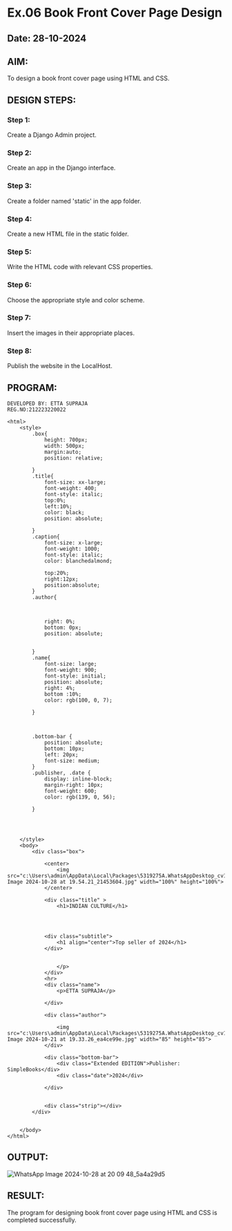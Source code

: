# Ex.06 Book Front Cover Page Design
## Date: 28-10-2024

## AIM:
To design a book front cover page using HTML and CSS.

## DESIGN STEPS:

### Step 1:
Create a Django Admin project.

### Step 2:
Create an app in the Django interface.

### Step 3:
Create a folder named 'static' in the app folder.

### Step 4:
Create a new HTML file in the static folder.

### Step 5:
Write the HTML code with relevant CSS properties.

### Step 6:
Choose the appropriate style and color scheme.

### Step 7:
Insert the images in their appropriate places.

### Step 8:
Publish the website in the LocalHost.

## PROGRAM:
```
DEVELOPED BY: ETTA SUPRAJA
REG.NO:212223220022
```
```
<html>
    <style>
        .box{
            height: 700px;
            width: 500px;
            margin:auto;
            position: relative;
            
        }
        .title{
            font-size: xx-large;
            font-weight: 400;
            font-style: italic;
            top:0%;
            left:10%;
            color: black;
            position: absolute;
            
        }
        .caption{
            font-size: x-large;
            font-weight: 1000;
            font-style: italic;
            color: blanchedalmond;

            top:20%;
            right:12px;
            position:absolute;
        }
        .author{
            
            
           
            right: 0%;
            bottom: 0px;
            position: absolute;
            
           
        }
        .name{
            font-size: large;
            font-weight: 900;
            font-style: initial;
            position: absolute;
            right: 4%;
            bottom :10%;
            color: rgb(100, 0, 7);

        }

        
   
        .bottom-bar {
            position: absolute;
            bottom: 10px;
            left: 20px;
            font-size: medium;
        }
        .publisher, .date {
            display: inline-block;
            margin-right: 10px;
            font-weight: 600;
            color: rgb(139, 0, 56);

        }
       



    </style>
    <body>
        <div class="box">
            
            <center>
                <img src="c:\Users\admin\AppData\Local\Packages\5319275A.WhatsAppDesktop_cv1g1gvanyjgm\TempState\A1DA7F69805DB9D4D4C0F19941CF8B4C\WhatsApp Image 2024-10-28 at 19.54.21_21453604.jpg" width="100%" height="100%">
            </center>
           
            <div class="title" >
                <h1>INDIAN CULTURE</h1>

            

            
            <div class="subtitle">
                <h1 align="center">Top seller of 2024</h1>
            </div>


                </p>
            </div>
            <hr>
            <div class="name">
                <p>ETTA SUPRAJA</p>
            
            </div>
            
            <div class="author">
                
                <img src="c:\Users\admin\AppData\Local\Packages\5319275A.WhatsAppDesktop_cv1g1gvanyjgm\TempState\4A420E5BE8A530B2A41EF92AF37D1287\WhatsApp Image 2024-10-21 at 19.33.26_ea4ce99e.jpg" width="85" height="85">
            </div>
    
            <div class="bottom-bar">
                <div class="Extended EDITION">Publisher: SimpleBooks</div>
                <div class="date">2024</div>
              
            </div>
            
            
            <div class="strip"></div>
        </div>
    
    
    </body>
</html>
```

## OUTPUT:

![WhatsApp Image 2024-10-28 at 20 09 48_5a4a29d5](https://github.com/user-attachments/assets/d1e32e52-821e-4cde-83fb-0e6d4f9cafdc)


## RESULT:
The program for designing book front cover page using HTML and CSS is completed successfully.
